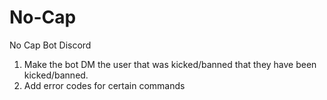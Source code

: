 # No-Cap
No Cap Bot Discord

1. Make the bot DM the user that was kicked/banned that they have been kicked/banned. 
2. Add error codes for certain commands
